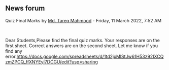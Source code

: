 <h2>News forum</h2><a href="https://moodle.cse.buet.ac.bd/user/view.php?id=1767&course=651"></a>
Quiz Final Marks
by <a href="https://moodle.cse.buet.ac.bd/user/view.php?id=1767&course=651">Md. Tareq Mahmood</a> - Friday, 11 March 2022, 7:52 AM


 

Dear Students,Please find the final quiz marks. Your responses are on the first sheet. Correct answers are on the second sheet. Let me know if you find any error.https://docs.google.com/spreadsheets/d/1td2jxMlStJw61H53z92IXCQzmZPCQ_ffXNYEyl7DCGU/edit?usp=sharing<br />






